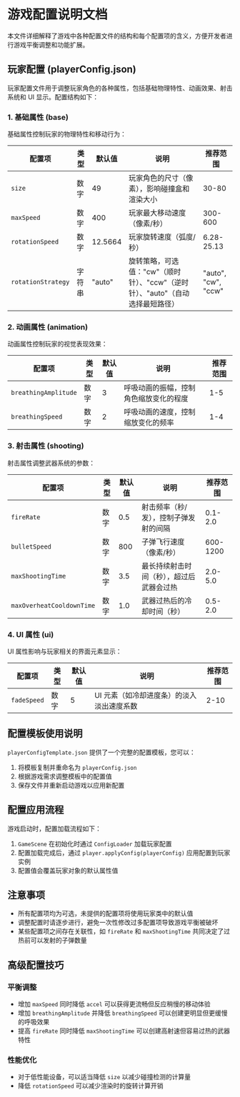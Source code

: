 # 游戏配置说明文档

本文件详细解释了游戏中各种配置文件的结构和每个配置项的含义，方便开发者进行游戏平衡调整和功能扩展。

## 玩家配置 (playerConfig.json)

玩家配置文件用于调整玩家角色的各种属性，包括基础物理特性、动画效果、射击系统和 UI 显示。配置结构如下：

### 1. 基础属性 (base)

基础属性控制玩家的物理特性和移动行为：

| 配置项             | 类型   | 默认值  | 说明                                                                          | 推荐范围            |
| ------------------ | ------ | ------- | ----------------------------------------------------------------------------- | ------------------- |
| `size`             | 数字   | 49      | 玩家角色的尺寸（像素），影响碰撞盒和渲染大小                                  | 30-80               |
| `maxSpeed`         | 数字   | 400     | 玩家最大移动速度（像素/秒）                                                   | 300-600             |
| `rotationSpeed`    | 数字   | 12.5664 | 玩家旋转速度（弧度/秒）                                                       | 6.28-25.13          |
| `rotationStrategy` | 字符串 | "auto"  | 旋转策略，可选值："cw"（顺时针）、"ccw"（逆时针）、"auto"（自动选择最短路径） | "auto", "cw", "ccw" |

### 2. 动画属性 (animation)

动画属性控制玩家的视觉表现效果：

| 配置项               | 类型 | 默认值 | 说明                                   | 推荐范围 |
| -------------------- | ---- | ------ | -------------------------------------- | -------- |
| `breathingAmplitude` | 数字 | 3      | 呼吸动画的振幅，控制角色缩放变化的程度 | 1-5      |
| `breathingSpeed`     | 数字 | 2      | 呼吸动画的速度，控制缩放变化的频率     | 1-4      |

### 3. 射击属性 (shooting)

射击属性调整武器系统的参数：

| 配置项                    | 类型 | 默认值 | 说明                                     | 推荐范围 |
| ------------------------- | ---- | ------ | ---------------------------------------- | -------- |
| `fireRate`                | 数字 | 0.5    | 射击频率（秒/发），控制子弹发射的间隔    | 0.1-2.0  |
| `bulletSpeed`             | 数字 | 800    | 子弹飞行速度（像素/秒）                  | 600-1200 |
| `maxShootingTime`         | 数字 | 3.5    | 最长持续射击时间（秒），超过后武器会过热 | 2.0-5.0  |
| `maxOverheatCooldownTime` | 数字 | 1.0    | 武器过热后的冷却时间（秒）               | 0.5-2.0  |

### 4. UI 属性 (ui)

UI 属性影响与玩家相关的界面元素显示：

| 配置项      | 类型 | 默认值 | 说明                                      | 推荐范围 |
| ----------- | ---- | ------ | ----------------------------------------- | -------- |
| `fadeSpeed` | 数字 | 5      | UI 元素（如冷却进度条）的淡入淡出速度系数 | 2-10     |

## 配置模板使用说明

`playerConfigTemplate.json` 提供了一个完整的配置模板，您可以：

1. 将模板复制并重命名为 `playerConfig.json`
2. 根据游戏需求调整模板中的配置值
3. 保存文件并重新启动游戏以应用新配置

## 配置应用流程

游戏启动时，配置加载流程如下：

1. `GameScene` 在初始化时通过 `ConfigLoader` 加载玩家配置
2. 配置加载完成后，通过 `player.applyConfig(playerConfig)` 应用配置到玩家实例
3. 配置值会覆盖玩家对象的默认属性值

## 注意事项

- 所有配置项均为可选，未提供的配置项将使用玩家类中的默认值
- 调整配置时请逐步进行，避免一次性修改过多配置项导致游戏平衡被破坏
- 某些配置项之间存在关联性，如 `fireRate` 和 `maxShootingTime` 共同决定了过热前可以发射的子弹数量

## 高级配置技巧

### 平衡调整

- 增加 `maxSpeed` 同时降低 `accel` 可以获得更流畅但反应稍慢的移动体验
- 增加 `breathingAmplitude` 并降低 `breathingSpeed` 可以创建更明显但更缓慢的呼吸效果
- 提高 `fireRate` 同时降低 `maxShootingTime` 可以创建高射速但容易过热的武器特性

### 性能优化

- 对于低性能设备，可以适当降低 `size` 以减少碰撞检测的计算量
- 降低 `rotationSpeed` 可以减少渲染时的旋转计算开销
